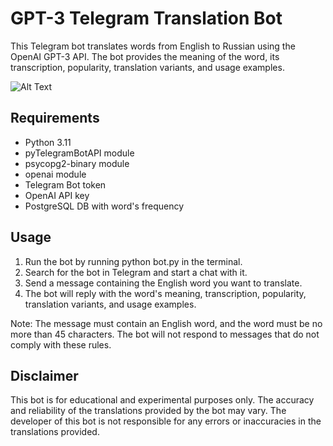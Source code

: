 # GPT-3 Telegram Translation Bot

This Telegram bot translates words from English to Russian using the OpenAI GPT-3 API. The bot provides the meaning of the word, its transcription, popularity, translation variants, and usage examples.

![Alt Text](https://s3.us-west-2.amazonaws.com/secure.notion-static.com/3821b291-75d3-47dd-954f-fa8fcf7520df/frogly-translates.png?X-Amz-Algorithm=AWS4-HMAC-SHA256&X-Amz-Content-Sha256=UNSIGNED-PAYLOAD&X-Amz-Credential=AKIAT73L2G45EIPT3X45%2F20230227%2Fus-west-2%2Fs3%2Faws4_request&X-Amz-Date=20230227T105015Z&X-Amz-Expires=86400&X-Amz-Signature=485dfe56ea000c3abae74910ccde35e024173559bf4361b82e5657a94f377a9c&X-Amz-SignedHeaders=host&response-content-disposition=filename%3D%22frogly-translates.png%22&x-id=GetObject)


## Requirements
* Python 3.11
* pyTelegramBotAPI module
* psycopg2-binary module
* openai module
* Telegram Bot token
* OpenAI API key
* PostgreSQL DB with word's frequency

## Usage
1. Run the bot by running python bot.py in the terminal.
2. Search for the bot in Telegram and start a chat with it.
3. Send a message containing the English word you want to translate.
4. The bot will reply with the word's meaning, transcription, popularity, translation variants, and usage examples.

Note: The message must contain an English word, and the word must be no more than 45 characters. The bot will not respond to messages that do not comply with these rules.

## Disclaimer
This bot is for educational and experimental purposes only. The accuracy and reliability of the translations provided by the bot may vary. The developer of this bot is not responsible for any errors or inaccuracies in the translations provided.